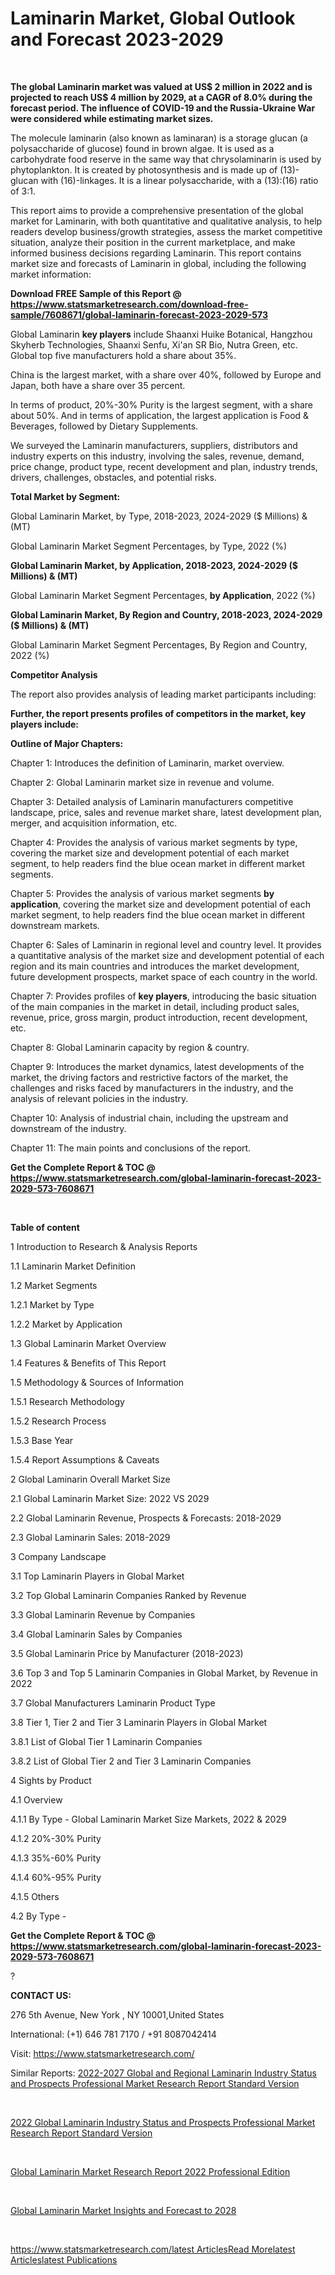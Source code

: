 <h1>Laminarin Market, Global Outlook and Forecast 2023-2029</h1><br/><p><strong>The global Laminarin market was valued at US$ 2 million in 2022 and is projected to reach US$ 4 million by 2029, at a <strong>CAGR</strong> of 8.0% during the forecast period. The influence of COVID-19 and the Russia-Ukraine War were considered while estimating market sizes.</strong></p>
 
 
 
 <p>The molecule laminarin (also known as laminaran) is a storage glucan (a polysaccharide of glucose) found in brown algae. It is used as a carbohydrate food reserve in the same way that chrysolaminarin is used by phytoplankton. It is created by photosynthesis and is made up of (13)-glucan with (16)-linkages. It is a linear polysaccharide, with a (13):(16) ratio of 3:1.</p>
 
 
 
 <p>This report aims to provide a comprehensive presentation of the global market for Laminarin, with both quantitative and qualitative analysis, to help readers develop business/growth strategies, assess the market competitive situation, analyze their position in the current marketplace, and make informed business decisions regarding Laminarin. This report contains market size and forecasts of Laminarin in global, including the following market information:</p>
 
 
 
 <p><strong>Download FREE Sample of this Report @ <a href="https://www.statsmarketresearch.com/download-free-sample/7608671/global-laminarin-forecast-2023-2029-573">https://www.statsmarketresearch.com/download-free-sample/7608671/global-laminarin-forecast-2023-2029-573</a></strong></p>
 
 
 
 <p>Global Laminarin <strong>key players</strong> include Shaanxi Huike Botanical, Hangzhou Skyherb Technologies, Shaanxi Senfu, Xi&#39;an SR Bio, Nutra Green, etc. Global top five manufacturers hold a share about 35%.</p>
 
 
 
 <p>China is the largest market, with a share over 40%, followed by Europe and Japan, both have a share over 35 percent.</p>
 
 
 
 <p>In terms of product, 20%-30% Purity is the largest segment, with a share about 50%. And in terms of application, the largest application is Food & Beverages, followed by Dietary Supplements.</p>
 
 
 
 <p>We surveyed the Laminarin manufacturers, suppliers, distributors and industry experts on this industry, involving the sales, revenue, demand, price change, product type, recent development and plan, industry trends, drivers, challenges, obstacles, and potential risks.</p>
 
 
 
 <p><strong>Total Market by Segment:</strong></p>
 
 
 
 <p>Global Laminarin Market, by Type, 2018-2023, 2024-2029 ($ Millions) & (MT)</p>
 
 
 
 <p>Global Laminarin Market Segment Percentages, by Type, 2022 (%)</p>
 
 
 
 <p><strong>Global Laminarin Market, <strong>by Application</strong>, 2018-2023, 2024-2029 ($ Millions) & (MT)</strong></p>
 
 
 
 <p>Global Laminarin Market Segment Percentages, <strong>by Application</strong>, 2022 (%)</p>
 
 
 
 <p><strong>Global Laminarin Market, By Region and Country, 2018-2023, 2024-2029 ($ Millions) & (MT)</strong></p>
 
 
 
 <p>Global Laminarin Market Segment Percentages, By Region and Country, 2022 (%)</p>
 
 
 
 <p><strong>Competitor Analysis</strong></p>
 
 
 
 <p>The report also provides analysis of leading market participants including:</p>
 
 
 
 <p><strong>Further, the report presents profiles of competitors in the market, <strong>key players</strong> include:</strong></p>
 
 
 
 <p><strong>Outline of Major Chapters:</strong></p>
 
 
 
 <p>Chapter 1: Introduces the definition of Laminarin, market overview.</p>
 
 
 
 <p>Chapter 2: Global Laminarin market size in revenue and volume.</p>
 
 
 
 <p>Chapter 3: Detailed analysis of Laminarin manufacturers competitive landscape, price, sales and revenue market share, latest development plan, merger, and acquisition information, etc.</p>
 
 
 
 <p>Chapter 4: Provides the analysis of various market segments by type, covering the market size and development potential of each market segment, to help readers find the blue ocean market in different market segments.</p>
 
 
 
 <p>Chapter 5: Provides the analysis of various market segments <strong>by application</strong>, covering the market size and development potential of each market segment, to help readers find the blue ocean market in different downstream markets.</p>
 
 
 
 <p>Chapter 6: Sales of Laminarin in regional level and country level. It provides a quantitative analysis of the market size and development potential of each region and its main countries and introduces the market development, future development prospects, market space of each country in the world.</p>
 
 
 
 <p>Chapter 7: Provides profiles of <strong>key players</strong>, introducing the basic situation of the main companies in the market in detail, including product sales, revenue, price, gross margin, product introduction, recent development, etc.</p>
 
 
 
 <p>Chapter 8: Global Laminarin capacity by region & country.</p>
 
 
 
 <p>Chapter 9: Introduces the market dynamics, latest developments of the market, the driving factors and restrictive factors of the market, the challenges and risks faced by manufacturers in the industry, and the analysis of relevant policies in the industry.</p>
 
 
 
 <p>Chapter 10: Analysis of industrial chain, including the upstream and downstream of the industry.</p>
 
 
 
 <p>Chapter 11: The main points and conclusions of the report.</p>
 
 
 
 <div><b>Get the Complete Report & TOC @ <a href="https://www.statsmarketresearch.com/global-laminarin-forecast-2023-2029-573-7608671">https://www.statsmarketresearch.com/global-laminarin-forecast-2023-2029-573-7608671</a></b></div>
 
 
 
 <p><br />
 
 <b>Table of content</b></p>
 
 
 
 <p>1 Introduction to Research & Analysis Reports<br />
 
 1.1 Laminarin Market Definition<br />
 
 1.2 Market Segments<br />
 
 1.2.1 Market by Type<br />
 
 1.2.2 Market by Application<br />
 
 1.3 Global Laminarin Market Overview<br />
 
 1.4 Features & Benefits of This Report<br />
 
 1.5 Methodology & Sources of Information<br />
 
 1.5.1 Research Methodology<br />
 
 1.5.2 Research Process<br />
 
 1.5.3 Base Year<br />
 
 1.5.4 Report Assumptions & Caveats<br />
 
 2 Global Laminarin Overall Market Size<br />
 
 2.1 Global Laminarin Market Size: 2022 VS 2029<br />
 
 2.2 Global Laminarin Revenue, Prospects & Forecasts: 2018-2029<br />
 
 2.3 Global Laminarin Sales: 2018-2029<br />
 
 3 Company Landscape<br />
 
 3.1 Top Laminarin Players in Global Market<br />
 
 3.2 Top Global Laminarin Companies Ranked by Revenue<br />
 
 3.3 Global Laminarin Revenue by Companies<br />
 
 3.4 Global Laminarin Sales by Companies<br />
 
 3.5 Global Laminarin Price by Manufacturer (2018-2023)<br />
 
 3.6 Top 3 and Top 5 Laminarin Companies in Global Market, by Revenue in 2022<br />
 
 3.7 Global Manufacturers Laminarin Product Type<br />
 
 3.8 Tier 1, Tier 2 and Tier 3 Laminarin Players in Global Market<br />
 
 3.8.1 List of Global Tier 1 Laminarin Companies<br />
 
 3.8.2 List of Global Tier 2 and Tier 3 Laminarin Companies<br />
 
 4 Sights by Product<br />
 
 4.1 Overview<br />
 
 4.1.1 By Type - Global Laminarin Market Size Markets, 2022 & 2029<br />
 
 4.1.2 20%-30% Purity<br />
 
 4.1.3 35%-60% Purity<br />
 
 4.1.4 60%-95% Purity<br />
 
 4.1.5 Others<br />
 
 4.2 By Type -</p>
 
 
 
 <div><b>Get the Complete Report & TOC @ <a href="https://www.statsmarketresearch.com/global-laminarin-forecast-2023-2029-573-7608671">https://www.statsmarketresearch.com/global-laminarin-forecast-2023-2029-573-7608671</a></b></div>
 
 
 
 <p>? </p>
 
 
 
 <p><b>CONTACT US:</b><br />
 
 276 5th Avenue, New York , NY 10001,United States<br />
 
 International: (+1) 646 781 7170 / +91 8087042414<br />
 
 Visit: <a href="https://www.statsmarketresearch.com/">https://www.statsmarketresearch.com/</a><br />
 
 Similar Reports: <a href="https://www.statsmarketresearch.com/global-laminarin-forecast-2023-2029-573-7608671">2022-2027 Global and Regional Laminarin Industry Status and Prospects Professional Market Research Report Standard Version</a><br />
 
 <br />
 
 <a href="https://www.statsmarketresearch.com/global-laminarin-forecast-2023-2029-573-7608671">2022 Global Laminarin Industry Status and Prospects Professional Market Research Report Standard Version</a><br />
 
 <br />
 
 <a href="https://www.statsmarketresearch.com/global-laminarin-forecast-2023-2029-573-7608671">Global Laminarin Market Research Report 2022 Professional Edition</a><br />
 
 <br />
 
 <a href="https://www.statsmarketresearch.com/global-laminarin-forecast-2023-2029-573-7608671">Global Laminarin Market Insights and Forecast to 2028</a><br />
 
 <br />
 
 <a href="https://gyeongbokgung.com">https://www.statsmarketresearch.com/</a><a href="https://hallyeomaritime.com">latest Articles</a><a href="https://jingwansa.com">Read More</a><a href="https://nguoiviet.jp/">latest Articles</a><a href="https://www.intelmarketresearch.com/">latest Publications</a></p>